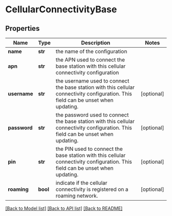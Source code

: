 # CellularConnectivityBase

## Properties
Name | Type | Description | Notes
------------ | ------------- | ------------- | -------------
**name** | **str** | the name of the configuration | 
**apn** | **str** | the APN used to connect the base station with this cellular connectivity configuration | 
**username** | **str** | the username used to connect the base station with this cellular connectivity configuration. This field can be unset when updating. | [optional] 
**password** | **str** | the password used to connect the base station with this cellular connectivity configuration. This field can be unset when updating. | [optional] 
**pin** | **str** | the PIN used to connect the base station with this cellular connectivity configuration. This field can be unset when updating. | [optional] 
**roaming** | **bool** | indicate if the cellular connectivity is registered on a roaming network. | [optional] 

[[Back to Model list]](../README.md#documentation-for-models) [[Back to API list]](../README.md#documentation-for-api-endpoints) [[Back to README]](../README.md)

